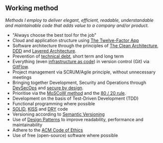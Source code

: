 ## Working method

*Methods I employ to deliver elegant, efficient, readable, understandable and maintainable code that adds value to a company and/or product.*

* "Always choose the best tool for the job"
* Cloud and application structure using [The Twelve-Factor App](https://12factor.net/)
* Software architecture through the principles of [The Clean Architecture](https://blog.cleancoder.com/uncle-bob/2012/08/13/the-clean-architecture.html), [DDD](https://en.wikipedia.org/wiki/Domain-driven_design) and [Layered Architecture](https://en.wikipedia.org/wiki/Multitier_architecture).
* Prevention of [technical debt](https://en.wikipedia.org/wiki/Technical_debt), short term and long term
* Everything (even [infrastructure as code](https://en.wikipedia.org/wiki/Infrastructure_as_code)) in version control (Git) via [GitFlow](https://www.atlassian.com/git/tutorials/comparing-workflows/gitflow-workflow).
* Project management via SCRUM/Agile principle, without unnecessary meetings
* Bringing together Development, Security and Operations through [DevSecOps](https://www.devsecops.org/) and [secure by design](https://en.wikipedia.org/wiki/Secure_by_design).
* Prioritise via the [MoSCoW method](https://en.wikipedia.org/wiki/MoSCoW_method) and the [80 / 20 rule](https://en.wikipedia.org/wiki/Pareto_principle).
* Development on the basis of Test-Driven Development (TDD)
* Functional programming where possible
* [SOLID](https://en.wikipedia.org/wiki/SOLID), [KISS](https://en.wikipedia.org/wiki/KISS_principle) and [DRY](https://en.wikipedia.org/wiki/Don%27t_repeat_yourself) code
* Versioning according to [Semantic Versioning](https://semver.org/)
* Use of [Design Patterns](https://en.wikipedia.org/wiki/Software_design_pattern) to improve readability, performance and maintainability
* Adhere to the [ACM Code of Ethics](https://www.acm.org/code-of-ethics)
* Use of free (open-source) software where possible
